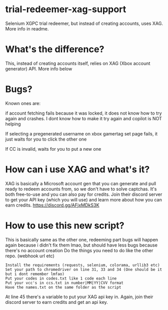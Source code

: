 
# trial-redeemer-xag-support
Selenium XGPC trial redeemer, but instead of creating accounts, uses XAG. More info in readme.

# What's the difference?
This, instead of creating accounts itself, relies on XAG (Xbox account generator) API. More info below
# Bugs?
Known ones are:

if account fetching fails because it was locked, it does not know how to try again and crashes. I dont know how to make it try again and copilot is NOT helping

If selecting a pregenerated username on xbox gamertag set page fails, it just waits for you to click the other one

If CC is invalid, waits for you to put a new one

# How can i use XAG and what's it?
XAG is basically a Microsoft account gen that you can generate and pull ready to redeem accounts from, so we don't have to solve captchas.
It's both free-to-use and you can also pay for credits. Join their discord server to get your API key (which you will use) and learn more about how you can earn credits.
https://discord.gg/AFjxMDkS3K
# How to use this new script?
This is basically same as the other one, redeeming part bugs will happen again because i didn't fix them lmao, but should have less bugs because there's no account creation
Do the things you need to do like the other repo. (webhook url etc)
```
Install the requirements (requests, selenium, colorama, urllib3 etc)
Set your path to chromedriver on line 31, 33 and 34 (One should be it but i dont remember lmfao)
Put your codes in codes.txt like 1 code each line
Put your vcc's in ccs.txt in number|MM|YY|CVV format
Have the names.txt on the same folder as the script
```
At line 45 there's a variable to put your XAG api key in. Again, join their discord server to earn credits and get an api key.

